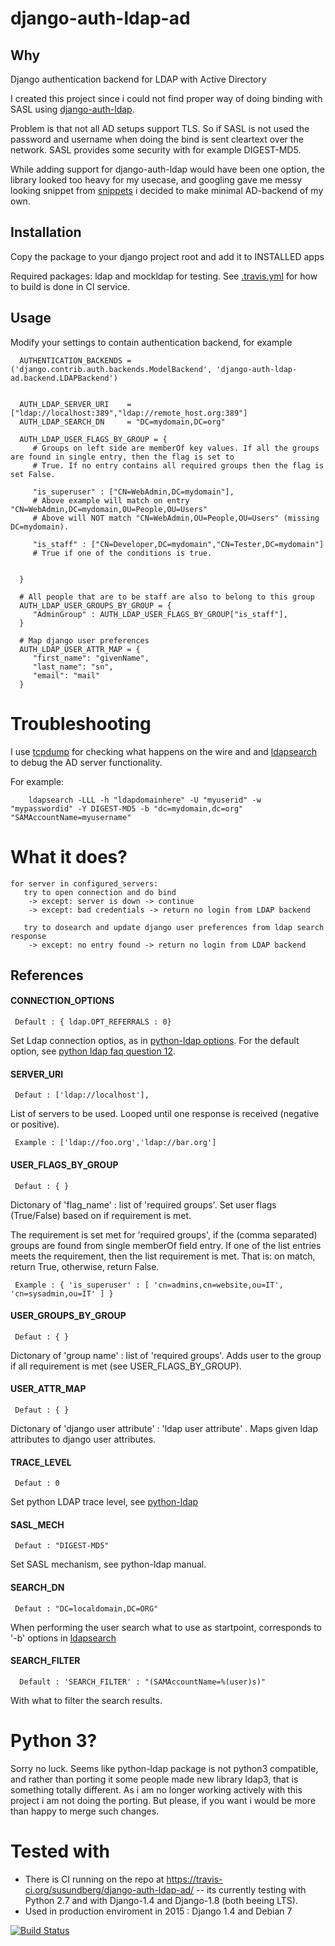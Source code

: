 django-auth-ldap-ad
===================


## Why
Django authentication backend for LDAP with Active Directory

I created this project since i could not find proper way of doing binding with SASL using  [django-auth-ldap](https://pythonhosted.org/django-auth-ldap/).

Problem is that not all AD setups support TLS. So if SASL is not used the password and username when doing the bind is sent cleartext over the network. SASL provides some security with for example DIGEST-MD5.

While adding support for django-auth-ldap would have been one option, the library looked too heavy for my usecase, and googling gave me messy looking snippet from [snippets](https://djangosnippets.org/snippets/501/) i decided to make minimal AD-backend of my own.


## Installation
Copy the package to your django project root and add it to INSTALLED apps

Required packages: ldap and mockldap for testing. See [.travis.yml](https://github.com/susundberg/django-auth-ldap-ad/blob/master/.travis.yml) for how to build is done in CI service. 

## Usage

Modify your settings to contain authentication backend, for example

      AUTHENTICATION_BACKENDS = ('django.contrib.auth.backends.ModelBackend', 'django-auth-ldap-ad.backend.LDAPBackend')
      

      AUTH_LDAP_SERVER_URI    = ["ldap://localhost:389","ldap://remote_host.org:389"]
      AUTH_LDAP_SEARCH_DN     = "DC=mydomain,DC=org"

      AUTH_LDAP_USER_FLAGS_BY_GROUP = {
         # Groups on left side are memberOf key values. If all the groups are found in single entry, then the flag is set to
         # True. If no entry contains all required groups then the flag is set False.
         
         "is_superuser" : ["CN=WebAdmin,DC=mydomain"], 
         # Above example will match on entry "CN=WebAdmin,DC=mydomain,OU=People,OU=Users" 
         # Above will NOT match "CN=WebAdmin,OU=People,OU=Users" (missing DC=mydomain).
         
         "is_staff" : ["CN=Developer,DC=mydomain","CN=Tester,DC=mydomain"] 
         # True if one of the conditions is true.
         
         
      }
      
      # All people that are to be staff are also to belong to this group  
      AUTH_LDAP_USER_GROUPS_BY_GROUP = {
         "AdminGroup" : AUTH_LDAP_USER_FLAGS_BY_GROUP["is_staff"],
      }
      
      # Map django user preferences
      AUTH_LDAP_USER_ATTR_MAP = {
         "first_name": "givenName",
         "last_name": "sn",
         "email": "mail"
      }

# Troubleshooting

I use [tcpdump](http://linux.die.net/man/1/tcpdump) for checking what happens on the wire and and [ldapsearch](http://linux.die.net/man/1/ldapsearch) to debug the AD server functionality.

For example:

        ldapsearch -LLL -h "ldapdomainhere" -U "myuserid" -w "mypasswordid" -Y DIGEST-MD5 -b "dc=mydomain,dc=org" "SAMAccountName=myusername"

# What it does?

    for server in configured_servers:
       try to open connection and do bind
        -> except: server is down -> continue
        -> except: bad credentials -> return no login from LDAP backend
        
       try to dosearch and update django user preferences from ldap search response
        -> except: no entry found -> return no login from LDAP backend
        
       
       


## References

#### CONNECTION_OPTIONS

     Default : { ldap.OPT_REFERRALS : 0} 
  
Set Ldap connection optios, as in [python-ldap options](http://www.python-ldap.org/doc/html/ldap.html#options).
For the default option, see [python ldap faq question 12](http://www.python-ldap.org/faq.shtml).


#### SERVER_URI

     Defaut : ['ldap://localhost'],
     
List of servers to be used. Looped until one response is received (negative or positive). 

     Example : ['ldap://foo.org','ldap://bar.org']

#### USER_FLAGS_BY_GROUP

     Defaut : { }
     
Dictonary of 'flag_name' : list of 'required groups'. Set user flags (True/False) based on if requirement is met.

The requirement is set met for 'required groups', if the (comma separated) groups are found from single memberOf field entry.
If one of the list entries meets the requirement, then the list requirement is met. That is: on match, return True, otherwise, return False.
    
     Example : { 'is_superuser' : [ 'cn=admins,cn=website,ou=IT', 'cn=sysadmin,ou=IT' ] }

#### USER_GROUPS_BY_GROUP

     Defaut : { }
     
Dictonary of 'group name' : list of 'required groups'. Adds user to the group if all requirement is met (see USER_FLAGS_BY_GROUP).



#### USER_ATTR_MAP

     Defaut : { }
     
Dictonary of 'django user attribute' : 'ldap user attribute' . Maps given ldap attributes to django user attributes.


#### TRACE_LEVEL

     Defaut : 0
     
Set python LDAP trace level, see [python-ldap](http://www.python-ldap.org/doc/html/ldap.html)

#### SASL_MECH

     Defaut : "DIGEST-MD5"
     
Set SASL mechanism, see python-ldap manual.


#### SEARCH_DN

     Defaut : "DC=localdomain,DC=ORG"
     
When performing the user search what to use as startpoint, corresponds to '-b' options in [ldapsearch](http://linux.die.net/man/1/ldapsearch)
     
#### SEARCH_FILTER   

      Default : 'SEARCH_FILTER' : "(SAMAccountName=%(user)s)"
      
With what to filter the search results.

# Python 3?
Sorry no luck. Seems like python-ldap package is not python3 compatible, and rather than porting it some people made new library ldap3, that is something totally different. As i am no longer working actively with this project i am not doing the porting. But please, if you want i would be more than happy to merge such changes. 

# Tested with
* There is CI running on the repo at https://travis-ci.org/susundberg/django-auth-ldap-ad/ -- its currently testing with Python 2.7 and with Django-1.4 and Django-1.8 (both beeing LTS). 
* Used in production enviroment in 2015 : Django 1.4 and Debian 7

[![Build Status](https://travis-ci.org/susundberg/django-auth-ldap-ad.svg?branch=master)](https://travis-ci.org/susundberg/django-auth-ldap-ad)







